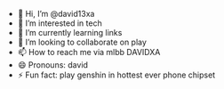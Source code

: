 - 👋 Hi, I’m @david13xa
- 👀 I’m interested in tech
- 🌱 I’m currently learning links
- 💞️ I’m looking to collaborate on play
- 📫 How to reach me via mlbb DAVIDXA
- 😄 Pronouns: david
- ⚡ Fun fact: play genshin in hottest ever phone chipset

<!---
david13xa/david13xa is a ✨ special ✨ repository because its `README.md` (this file) appears on your GitHub profile.
You can click the Preview link to take a look at your changes.
--->
